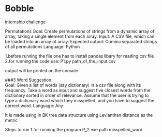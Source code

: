 # Bobble
internship challenge


Permutations
Goal: Create permutations of strings from a dynamic array of array, taking a single element from each array. 
Input: A CSV file, which can be loaded into an array of array. 
Expected output: Comma separated strings of all permutations 
Language: Python


1.before running the file one has to install pandas libary for reading csv file
2.for running the code use:
          P1.py path_of_the_input.csv
          
 output will be printed on the console




###3
Word Suggestion  
Goal: Given a list of words (say dictionary) in a csv file along with its frequency. Take a word as input and suggest five closest words from the dictionary sorted in order of relevance. 
Assume that the user is trying to type a dictionary word which they misspelled, and you have to suggest the correct word. 
Language: Any

It is made using in BK tree data structure using Levianthan distance as the metric


Steps to run
1.for running the program 
       P_2.exe path misspelled_word 
